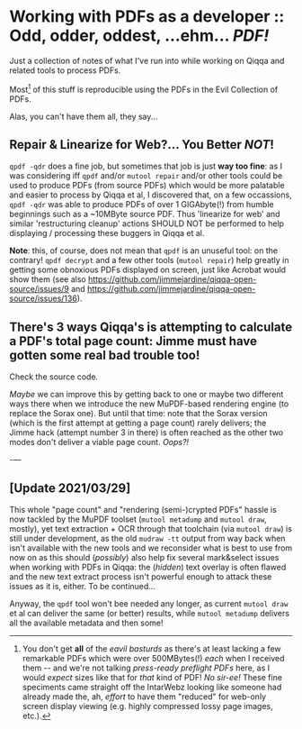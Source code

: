 
# Working with PDFs as a developer :: Odd, odder, oddest, ...ehm... *PDF!*

Just a collection of notes of what I've run into while working on Qiqqa and related tools to process PDFs.

Most[^not100pct] of this stuff is reproducible using the PDFs in the Evil Collection of PDFs. 

[^not100pct]: You don't get **all** of the *eavil basturds* as there's at least lacking a few remarkable PDFs which were over 500MBytes(!) *each* when I received them -- and we're not talking *press-ready preflight PDFs* here, as I would *expect* sizes like that for *that* kind of PDF! *No sir-ee!* These fine speciments came straight off the IntarWebz looking like someone had already made the, ah, *effort* to have them "reduced" for web-only screen display viewing (e.g. highly compressed lossy page images, etc.).

Alas, you can't have them all, they say...




## Repair & Linearize for Web?... You Better *NOT*!

`qpdf -qdr` does a fine job, but sometimes that job is just **way too fine**: as I was considering iff `qpdf` and/or `mutool repair` and/or other tools could be used to produce PDFs (from source PDFs) which would be more palatable and easier to process by Qiqqa et al, I discovered that, on a few occassions, `qpdf -qdr` was able to produce PDFs of over 1 GIGAbyte(!) from humble beginnings such as a ~10MByte source PDF. Thus 'linearize for web' and similar 'restructuring cleanup' actions SHOULD NOT be performed to help displaying / processing these buggers in Qiqqa et al.

**Note**: this, of course, does not mean that `qpdf` is an unuseful tool: on the contrary! `qpdf decrypt` and a few other tools (`mutool repair`) help greatly in getting some obnoxious PDFs displayed on screen, just like Acrobat would show them (see also https://github.com/jimmejardine/qiqqa-open-source/issues/9 and https://github.com/jimmejardine/qiqqa-open-source/issues/136).





## There's 3 ways Qiqqa's is attempting to calculate a PDF's total page count: Jimme must have gotten some real bad trouble too!

Check the source code.

*Maybe* we can improve this by getting back to one or maybe two different ways there when we introduce the new MuPDF-based rendering engine (to replace the Sorax one). But until that time: note that the Sorax version (which is the first attempt at getting a page count) rarely delivers; the Jimme hack (attempt number 3 in there) is often reached as the other two modes don't deliver a viable page count. *Oops?!*




-—

## \[Update 2021/03/29]

This whole "page count" and "rendering (semi-)crypted PDFs" hassle is now tackled by the MuPDF toolset (`mutool metadump` and `mutool draw`, mostly), yet text extraction + OCR through that toolchain (via `mutool draw`) is still under development, as the old `mudraw -tt` output from way back when isn't available with the new tools and we reconsider what is best to use from now on as this should (*possibly*) also help fix several mark&select issues when working with PDFs in Qiqqa: the (*hidden*) text overlay is often flawed and the new text extract process isn't powerful enough to attack these issues as it is, either. 
To be continued…

Anyway, the `qpdf` tool won't bee needed any longer, as current `mutool draw` et al can deliver the same (or better) results, while `mutool metadump` delivers all the available metadata and then some!





